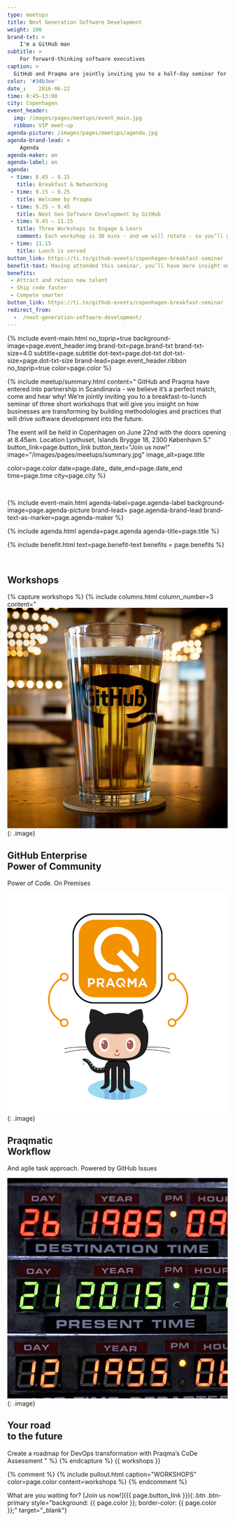 ```yaml
---
type: meetups
title: Next Generation Software Development
weight: 100
brand-txt: >
    I'm a GitHub man
subtitle: >
    For forward-thinking software executives
caption: >
  GitHub and Praqma are jointly inviting you to a half-day seminar for VIPs on how businesses are disruptively transforming and changing software practices.
color: '#34b3ee'
date_:    2016-06-22
time: 8:45—13:00
city: Copenhagen
event_header:
  img: /images/pages/meetups/event_main.jpg
  ribbon: VIP meet-up
agenda-picture: /images/pages/meetups/agenda.jpg
agenda-brand-lead: >
    Agenda
agenda-maker: on
agenda-label: on
agenda:
 - time: 8.45 – 9.15
   title: Breakfast & Networking
 - time: 9.15 – 9.25
   title: Welcome by Praqma
 - time: 9.25 – 9.45
   title: Next Gen Software Development by GitHub
 - time: 9.45 – 11.15
   title: Three Workshops to Engage & Learn
   comment: Each workshop is 30 mins - and we will rotate - so you’ll get to attend all three of them
 - time: 11.15
   title: Lunch is served
button_link: https://ti.to/github-events/copenhagen-breakfast-seminar
benefit-text: Having attended this seminar, you’ll have more insight on how your company can
benefits:
 - Attract and retain new talent
 - Ship code faster
 - Compete smarter  
button_link: https://ti.to/github-events/copenhagen-breakfast-seminar
redirect_from:
  -  /next-generation-software-development/
---
```


{% include event-main.html
no_toprip=true
background-image=page.event_header.img
brand-txt=page.brand-txt
brand-txt-size=4.0
subtitle=page.subtitle
dot-text=page.dot-txt
dot-txt-size=page.dot-txt-size
brand-lead=page.event_header.ribbon
no_toprip=true
color=page.color %}

{% include meetup/summary.html
content="
GitHub and Praqma have entered into partnership in Scandinavia - we believe it’s a perfect
match, come and hear why! We’re jointly inviting you to a breakfast-to-lunch seminar of
three short workshops that will give you insight on how businesses are transforming by
building methodologies and practices that will drive software development into the future.

The event will be held in Copenhagen on June 22nd with the doors opening at 8.45am.
Location Lysthuset, Islands Brygge 18, 2300 København S."
button_link=page.button_link
button_text="Join us now!"
image="/images/pages/meetups/summary.jpg"
image_alt=page.title

color=page.color
date=page.date_
date_end=page.date_end
time=page.time
city=page.city
%}


<br>

{% include event-main.html
agenda-label=page.agenda-label
background-image=page.agenda-picture
brand-lead= page.agenda-brand-lead
brand-text-as-marker=page.agenda-maker %}

{% include agenda.html
agenda=page.agenda
agenda-title=page.title %}

{% include benefit.html
text=page.benefit-text
benefits = page.benefits %}

<br>

Workshops
---

{% capture workshops %}
{% include columns.html
column_number=3
content="
![Continuous Delivery Academy](../images/pages/meetups/workshop_git.jpg)
{: .image}

## GitHub Enterprise<br>Power of Community
Power of Code. On Premises
<!--col-->
![It’s free. Honestly](../images/pages/meetups/workshop_workflow.jpg)
{: .image}

## Praqmatic<br>Workflow
And agile task approach. Powered by GitHub Issues
<!--col-->
![Learn the latest skills](../images/pages/meetups/workshop_roadmap.jpg)
{: .image}

## Your road<br>to the future
Create a roadmap for DevOps transformation with Praqma’s CoDe Assessment
"
%}
{% endcapture %}
{{ workshops }}

{% comment %}
{% include pullout.html
caption="WORKSHOPS"
color=page.color
content=workshops
%}
{% endcomment %}




What are you waiting for? [Join us now!]({{ page.button_link }}){:.btn .btn-primary style="background: {{ page.color }}; border-color: {{ page.color }};" target="_blank"}
